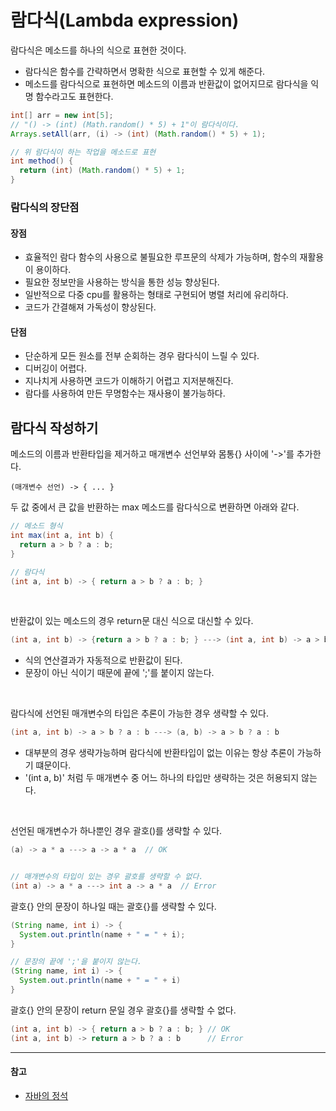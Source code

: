 # 람다식(Lambda expression)

람다식은 메소드를 하나의 식으로 표현한 것이다.

- 람다식은 함수를 간략하면서 명확한 식으로 표현할 수 있게 해준다.
- 메소드를 람다식으로 표현하면 메소드의 이름과 반환값이 없어지므로 람다식을 익명 함수라고도 표현한다.

```java
int[] arr = new int[5];
// "() -> (int) (Math.random() * 5) + 1"이 람다식이다.
Arrays.setAll(arr, (i) -> (int) (Math.random() * 5) + 1);

// 위 람다식이 하는 작업을 메소드로 표현
int method() {
  return (int) (Math.random() * 5) + 1;
}
```

### 람다식의 장단점

#### 장점

- 효율적인 람다 함수의 사용으로 불필요한 루프문의 삭제가 가능하며, 함수의 재활용이 용이하다.
- 필요한 정보만을 사용하는 방식을 통한 성능 향상된다.
- 일반적으로 다중 cpu를 활용하는 형태로 구현되어 병렬 처리에 유리하다.
- 코드가 간결해져 가독성이 향상된다.

#### 단점

- 단순하게 모든 원소를 전부 순회하는 경우 람다식이 느릴 수 있다.
- 디버깅이 어렵다.
- 지나치게 사용하면 코드가 이해하기 어렵고 지저분해진다.
- 람다를 사용하여 만든 무명함수는 재사용이 불가능하다.

## 람다식 작성하기

메소드의 이름과 반환타입을 제거하고 매개변수 선언부와 몸통{} 사이에 '->'를 추가한다.

```text
(매개변수 선언) -> { ... }
```

두 값 중에서 큰 값을 반환하는 max 메소드를 람다식으로 변환하면 아래와 같다.

```java
// 메소드 형식
int max(int a, int b) {
  return a > b ? a : b;
}

// 람다식
(int a, int b) -> { return a > b ? a : b; }
```

<br>

반환값이 있는 메소드의 경우 return문 대신 식으로 대신할 수 있다.

```java
(int a, int b) -> {return a > b ? a : b; } ---> (int a, int b) -> a > b ? a: b
```

- 식의 연산결과가 자동적으로 반환값이 된다.
- 문장이 아닌 식이기 때문에 끝에 ';'를 붙이지 않는다.

<br>

람다식에 선언된 매개변수의 타입은 추론이 가능한 경우 생략할 수 있다.

```java
(int a, int b) -> a > b ? a : b ---> (a, b) -> a > b ? a : b
```

- 대부분의 경우 생략가능하며 람다식에 반환타입이 없는 이유는 항상 추론이 가능하기 떄문이다.
- '(int a, b)' 처럼 두 매개변수 중 어느 하나의 타입만 생략하는 것은 허용되지 않는다.

<br>

선언된 매개변수가 하나뿐인 경우 괄호()를 생략할 수 있다.

```java
(a) -> a * a ---> a -> a * a  // OK


// 매개변수의 타입이 있는 경우 괄호를 생략할 수 없다.
(int a) -> a * a ---> int a -> a * a  // Error
```

괄호{} 안의 문장이 하나일 때는 괄호{}를 생략할 수 있다.

```java
(String name, int i) -> {
  System.out.println(name + " = " + i);
}

// 문장의 끝에 ';'을 붙이지 않는다.
(String name, int i) -> {
  System.out.println(name + " = " + i)
}
```

괄호{} 안의 문장이 return 문일 경우 괄호{}를 생략할 수 없다.

```java
(int a, int b) -> { return a > b ? a : b; } // OK
(int a, int b) -> return a > b ? a : b      // Error
```

---

#### 참고

- [자바의 정석](http://www.yes24.com/Product/Goods/24259565)